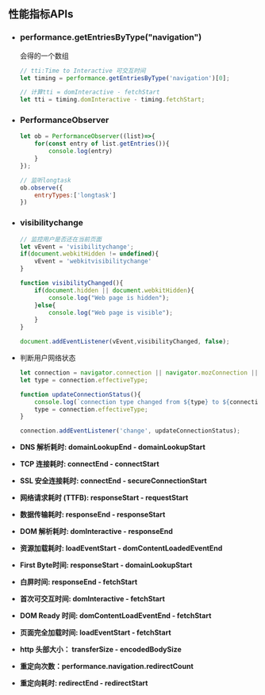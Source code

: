 ## 性能指标APIs



- ### performance.getEntriesByType("navigation")

  会得的一个数组

  ```javascript
  // tti:Time to Interactive 可交互时间
  let timing = performance.getEntriesByType('navigation')[0];
  
  // 计算tti = domInteractive - fetchStart
  let tti = timing.domInteractive - timing.fetchStart;
  ```

  

- ### PerformanceObserver

  ```javascript
  let ob = PerformanceObserver((list)=>{
      for(const entry of list.getEntries()){
          console.log(entry)
      }
  });
  
  // 监听longtask
  ob.observe({
      entryTypes:['longtask']
  })
  ```

  

- ### visibilitychange

  ```javascript
  // 监控用户是否还在当前页面
  let vEvent = 'visibilitychange';
  if(document.webkitHidden != undefined){
      vEvent = 'webkitvisibilitychange'
  }
  
  function visibilityChanged(){
      if(document.hidden || document.webkitHidden){
          console.log("Web page is hidden");
      }else{
          console.log("Web page is visible");
      }
  }
  
  document.addEventListener(vEvent,visibilityChanged, false);
  ```






- 判断用户网络状态

  ```javascript
  let connection = navigator.connection || navigator.mozConnection || nvaigator.webkitConnection;
  let type = connection.effectiveType;
  
  function updateConnectionStatus(){
      console.log(`connection type changed from ${type} to ${connection.effectiveType}`);
      type = connection.effectiveType;
  }
  
  connection.addEventListener('change', updateConnectionStatus);
  ```

  





- **DNS 解析耗时: domainLookupEnd - domainLookupStart**
- **TCP 连接耗时: connectEnd - connectStart**
- **SSL 安全连接耗时: connectEnd - secureConnectionStart**
- **网络请求耗时 (TTFB): responseStart - requestStart**
- **数据传输耗时: responseEnd - responseStart**
- **DOM 解析耗时: domInteractive - responseEnd**
- **资源加载耗时: loadEventStart - domContentLoadedEventEnd**
- **First Byte时间: responseStart - domainLookupStart**
- **白屏时间: responseEnd - fetchStart**
- **首次可交互时间: domInteractive - fetchStart**
- **DOM Ready 时间: domContentLoadEventEnd - fetchStart**
- **页面完全加载时间: loadEventStart - fetchStart**
- **http 头部大小： transferSize - encodedBodySize**
- **重定向次数：performance.navigation.redirectCount**
- **重定向耗时: redirectEnd - redirectStart**